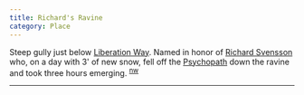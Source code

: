 ```yaml
---
title: Richard's Ravine
category: Place
---
```

Steep gully just below [Liberation Way](Liberation-Way). Named in honor of [Richard Svensson](Richard-Svensson) who, on a day with 3' of new snow, fell off the [Psychopath](Psychopath) down the ravine and took three hours emerging. <sup>[nw][]</sup>

---

[nw]: Names-Walt "Meany Names by Walter Little, 1984"
